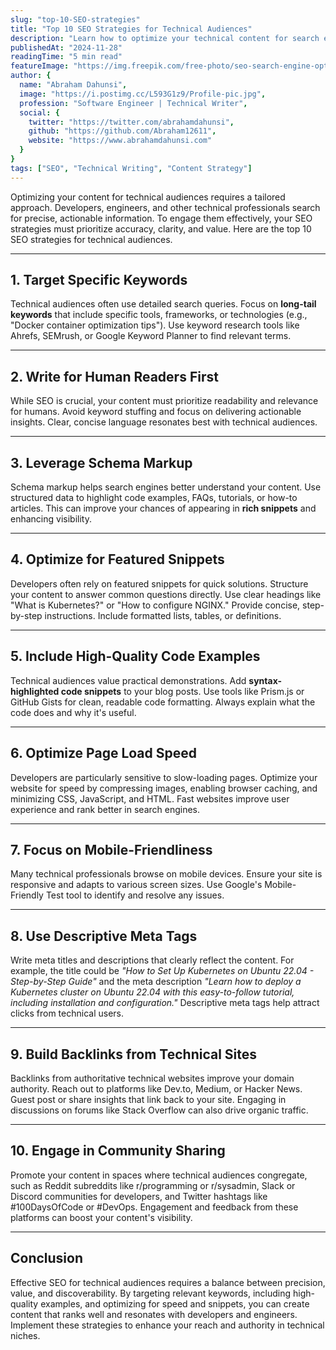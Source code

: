 ```yaml
---
slug: "top-10-SEO-strategies"
title: "Top 10 SEO Strategies for Technical Audiences"
description: "Learn how to optimize your technical content for search engines while maintaining developer focus"
publishedAt: "2024-11-28"
readingTime: "5 min read"
featureImage: "https://img.freepik.com/free-photo/seo-search-engine-optimization-internet-digital-concept_53876-138498.jpg"
author: {
  name: "Abraham Dahunsi",
  image: "https://i.postimg.cc/L593G1z9/Profile-pic.jpg",
  profession: "Software Engineer | Technical Writer",
  social: {
    twitter: "https://twitter.com/abrahamdahunsi",
    github: "https://github.com/Abraham12611",
    website: "https://www.abrahamdahunsi.com"
  }
}
tags: ["SEO", "Technical Writing", "Content Strategy"]
---
```


Optimizing your content for technical audiences requires a tailored approach. Developers, engineers, and other technical professionals search for precise, actionable information. To engage them effectively, your SEO strategies must prioritize accuracy, clarity, and value. Here are the top 10 SEO strategies for technical audiences.

---

## 1. **Target Specific Keywords**

Technical audiences often use detailed search queries. Focus on **long-tail keywords** that include specific tools, frameworks, or technologies (e.g., "Docker container optimization tips"). Use keyword research tools like Ahrefs, SEMrush, or Google Keyword Planner to find relevant terms.

---

## 2. **Write for Human Readers First**

While SEO is crucial, your content must prioritize readability and relevance for humans. Avoid keyword stuffing and focus on delivering actionable insights. Clear, concise language resonates best with technical audiences.

---

## 3. **Leverage Schema Markup**

Schema markup helps search engines better understand your content. Use structured data to highlight code examples, FAQs, tutorials, or how-to articles. This can improve your chances of appearing in **rich snippets** and enhancing visibility.

---

## 4. **Optimize for Featured Snippets**

Developers often rely on featured snippets for quick solutions. Structure your content to answer common questions directly. Use clear headings like "What is Kubernetes?" or "How to configure NGINX." Provide concise, step-by-step instructions. Include formatted lists, tables, or definitions.

---

## 5. **Include High-Quality Code Examples**

Technical audiences value practical demonstrations. Add **syntax-highlighted code snippets** to your blog posts. Use tools like Prism.js or GitHub Gists for clean, readable code formatting. Always explain what the code does and why it's useful.

---

## 6. **Optimize Page Load Speed**

Developers are particularly sensitive to slow-loading pages. Optimize your website for speed by compressing images, enabling browser caching, and minimizing CSS, JavaScript, and HTML. Fast websites improve user experience and rank better in search engines.

---

## 7. **Focus on Mobile-Friendliness**

Many technical professionals browse on mobile devices. Ensure your site is responsive and adapts to various screen sizes. Use Google's Mobile-Friendly Test tool to identify and resolve any issues.

---

## 8. **Use Descriptive Meta Tags**

Write meta titles and descriptions that clearly reflect the content. For example, the title could be *"How to Set Up Kubernetes on Ubuntu 22.04 - Step-by-Step Guide"* and the meta description *"Learn how to deploy a Kubernetes cluster on Ubuntu 22.04 with this easy-to-follow tutorial, including installation and configuration."* Descriptive meta tags help attract clicks from technical users.

---

## 9. **Build Backlinks from Technical Sites**

Backlinks from authoritative technical websites improve your domain authority. Reach out to platforms like Dev.to, Medium, or Hacker News. Guest post or share insights that link back to your site. Engaging in discussions on forums like Stack Overflow can also drive organic traffic.

---

## 10. **Engage in Community Sharing**

Promote your content in spaces where technical audiences congregate, such as Reddit subreddits like r/programming or r/sysadmin, Slack or Discord communities for developers, and Twitter hashtags like #100DaysOfCode or #DevOps. Engagement and feedback from these platforms can boost your content's visibility.

---

## Conclusion

Effective SEO for technical audiences requires a balance between precision, value, and discoverability. By targeting relevant keywords, including high-quality examples, and optimizing for speed and snippets, you can create content that ranks well and resonates with developers and engineers. Implement these strategies to enhance your reach and authority in technical niches.
